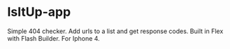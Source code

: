 IsItUp-app
==========

Simple 404 checker. Add urls to a list and get response codes. Built in Flex with Flash Builder. For Iphone 4.
